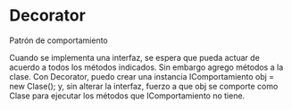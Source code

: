 # Decorator
Patrón de comportamiento

Cuando se implementa una interfaz, se espera que pueda actuar de acuerdo a todos los métodos indicados. Sin embargo agrego métodos a la clase. Con Decorator, puedo crear una instancia
IComportamiento obj = new Clase();
y, sin alterar la interfaz, fuerzo a que obj se comporte como Clase para ejecutar los métodos que IComportamiento no tiene.
